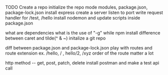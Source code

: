 TODO
Create a repo
initialize the repo
mode modules, package.json, package-lock.json
install express
create a server
listen to port
write request handler for /test, /hello
install nodemon and update scripts inside package.json

what are dependencies
what is the use of "-g" while npm install
difference between caret and tilde(^ & ~)
initalize a git repo

diff between package.json and package-lock.json
play with routes and route extension ex. /hello, / , hello/2, /xyz
order of the route matter a lot

http method -- get, post, patch, delete
install postman and make a test api call
